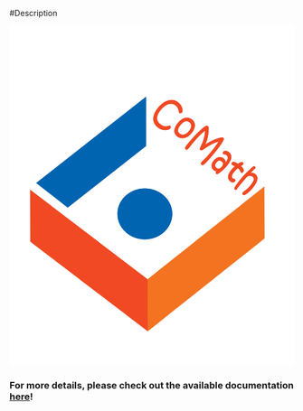#Description

<p align = "justify"
"CoMath" is a mobile application which is in the form of a mathematical game. The game consists of sequences of different tasks, which have to be solved for a given time. The game continues till all tasks are completed or till the time runs out in a given game section. The user can choose what kind of tasks he wants to accomplish either arithmetical or geometrical and how hard a given challenge should be. The different tasks appear in random order. The geometrical challenges would need special instruments so the user is provided with them embedded in the application.The user may use drawing tools or geometrical calculators. Moreover, the game can be played by two players which compete with each other. The application has its own social network embedded in the system to allow the users to share information among them and solve given tasks together.
</p>

<p align = "center">
	<img src="info-media/Game_Logo.png" alt="CoMath"></img>
</p>

### For more details, please check out the available documentation [here](../master/Documentation/)!
